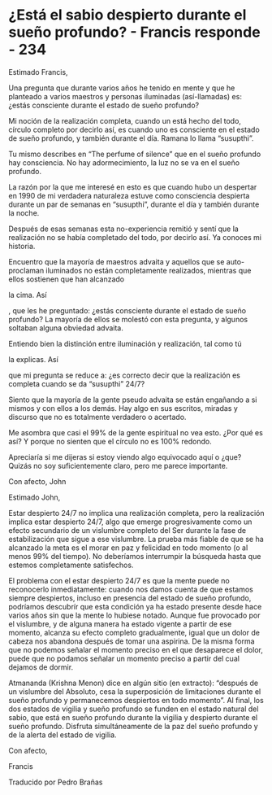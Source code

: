 # ¿Está el sabio despierto durante el sueño profundo? - Francis responde - 234

Estimado Francis,

Una pregunta que durante varios años he tenido en mente y que he planteado a varios maestros y personas iluminadas (así-llamadas) es: ¿estás consciente durante el estado de sueño profundo?

Mi noción de la realización completa, cuando un está hecho del todo, círculo completo por decirlo así, es cuando uno es consciente en el estado de sueño profundo, y también durante el día. Ramana lo llama “susupthi”.

Tu mismo describes en “The perfume of silence” que en el sueño profundo hay consciencia. No hay adormecimiento, la luz no se va en el sueño profundo.

La razón por la que me interesé en esto es que cuando hubo un despertar en 1990 de mi verdadera naturaleza estuve como consciencia despierta durante un par de semanas en “susupthi”, durante el día y también durante la noche.

Después de esas semanas esta no-experiencia remitió y sentí que la realización no se había completado del todo, por decirlo así. Ya conoces mi historia.

Encuentro que la mayoría de maestros advaita y aquellos que se auto-proclaman iluminados no están completamente realizados, mientras que ellos sostienen que han alcanzado 

la cima. Así

, que les he preguntado: ¿estás consciente durante el estado de sueño profundo? La mayoría de ellos se molestó con esta pregunta, y algunos soltaban alguna obviedad advaita.

Entiendo bien la distinción entre iluminación y realización, tal como tú 

la explicas. Así

 que mi pregunta se reduce a: ¿es correcto decir que la realización es completa cuando se da “susupthi” 24/7?

Siento que la mayoría de la gente pseudo advaita se están engañando a si mismos y con ellos a los demás. Hay algo en sus escritos, miradas y discurso que no es totalmente verdadero o acertado.

Me asombra que casi el 99% de la gente espiritual no vea esto. ¿Por qué es así? Y porque no sienten que el círculo no es 100% redondo.

Apreciaría si me dijeras si estoy viendo algo equivocado aquí o ¿que? Quizás no soy suficientemente claro, pero me parece importante.

Con afecto, John

Estimado John, 

Estar despierto 24/7 no implica una realización completa, pero la realización implica estar despierto 24/7, algo que emerge progresivamente como un efecto secundario de un vislumbre completo del Ser durante la fase de estabilización que sigue a ese vislumbre. La prueba más fiable de que se ha alcanzado la meta es el morar en paz y felicidad en todo momento (o al menos 99% del tiempo). No deberíamos interrumpir la búsqueda hasta que estemos completamente satisfechos.

El problema con el estar despierto 24/7 es que la mente puede no reconocerlo inmediatamente: cuando nos damos cuenta de que estamos siempre despiertos, incluso en presencia del estado de sueño profundo, podríamos descubrír que esta condición ya ha estado presente desde hace varios años sin que la mente lo hubiese notado. Aunque fue provocado por el vislumbre, y de alguna manera ha estado vigente a partir de ese momento, alcanza su efecto completo gradualmente, igual que un dolor de cabeza nos abandona después de tomar una aspirina. De la misma forma que no podemos señalar el momento preciso en el que desaparece el dolor, puede que no podamos señalar un momento preciso a partir del cual dejamos de dormir.

Atmananda (Krishna Menon) dice en algún sitio (en extracto): “después de un vislumbre del Absoluto, cesa la superposición de limitaciones durante el sueño profundo y permanecemos despiertos en todo momento”. Al final, los dos estados de vigilia y sueño profundo se funden en el estado natural del sabio, que está en sueño profundo durante la vigilia y despierto durante el sueño profundo. Disfruta simultáneamente de la paz del sueño profundo y de la alerta del estado de vigilia.

Con afecto,

Francis

Traducido por Pedro Brañas

